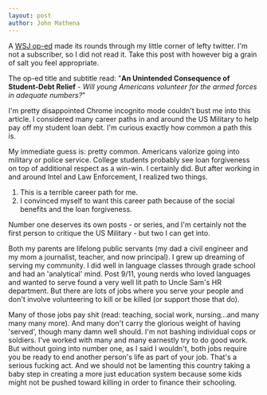```yaml
---
layout: post
author: John Mathena
---
```


A [WSJ op-ed](https://www.wsj.com/articles/student-debt-relief-payment-pause-free-colege-military-navy-recruitment-education-11649800856) made
its rounds through my little corner of lefty twitter. I'm not a subscriber, so I did not read it. 
Take this post with however big a grain of salt you feel appropriate. 

The op-ed title and subtitle read: 
"**An Unintended Consequence of Student-Debt Relief** - *Will young Americans volunteer for the armed forces in adequate numbers?*"  

I'm pretty disappointed Chrome incognito mode couldn't bust me into this article. I considered many career paths in and around the US Military to 
help pay off my student loan debt. I'm curious exactly how common a path this is.  

My immediate guess is: pretty common. Americans valorize going into military or police service. 
College students probably see loan forgiveness on top of additional respect as a win-win. I certainly did. 
But after working in and around Intel and Law Enforcement, I realized two things.

1. This is a terrible career path for me.
2. I convinced myself to want this career path because of the social benefits and the loan forgiveness.  

Number one deserves its own posts - or series, and I'm certainly not the first person to critique the US Military -  but two I can get into. 

Both my parents are lifelong public servants (my dad a civil engineer and my mom a journalist, teacher, and now principal). 
I grew up dreaming of serving my community. I did well in language classes through grade school and had an 'analytical' mind. 
Post 9/11, young nerds who loved languages and wanted to serve found a very well lit path to Uncle Sam's HR department. 
But there are lots of jobs where you serve your people and don't involve volunteering to kill or be killed (or support those that do).  

Many of those jobs pay shit (read: teaching, social work, nursing...and many many many more). 
And many don't carry the glorious weight of having 'served', though many damn well should. 
I'm not bashing individual cops or soldiers. I've worked with many and many earnestly try to do good work. 
But without going into number one, as I said I wouldn't, both jobs require you be ready to end another person's life as part of your job. 
That's a serious fucking act. 
And we should not be lamenting this country taking a baby step in creating a more just education system because 
some kids might not be pushed toward killing in order to finance their schooling.